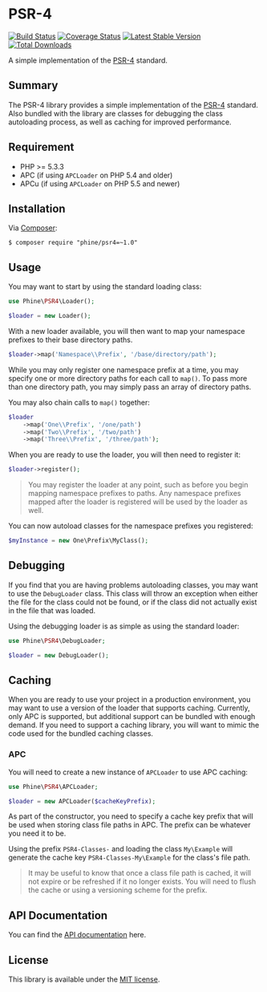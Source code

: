 PSR-4
=====

[![Build Status][]](https://travis-ci.org/phine/lib-psr4)
[![Coverage Status][]](https://coveralls.io/r/phine/lib-psr4)
[![Latest Stable Version][]](https://packagist.org/packages/phine/psr4)
[![Total Downloads][]](https://packagist.org/packages/phine/psr4)

A simple implementation of the [PSR-4][] standard.

Summary
-------

The PSR-4 library provides a simple implementation of the [PSR-4][] standard.
Also bundled with the library are classes for debugging the class autoloading
process, as well as caching for improved performance.

Requirement
-----------

- PHP >= 5.3.3
- APC (if using `APCLoader` on PHP 5.4 and older)
- APCu (if using `APCLoader` on PHP 5.5 and newer)

Installation
------------

Via [Composer][]:

    $ composer require "phine/psr4=~1.0"

Usage
-----

You may want to start by using the standard loading class:

```php
use Phine\PSR4\Loader();

$loader = new Loader();
```

With a new loader available, you will then want to map your namespace prefixes
to their base directory paths.

```php
$loader->map('Namespace\\Prefix', '/base/directory/path');
```

While you may only register one namespace prefix at a time, you may specify
one or more directory paths for each call to `map()`. To pass more than one
directory path, you may simply pass an array of directory paths.

You may also chain calls to `map()` together:

```php
$loader
    ->map('One\\Prefix', '/one/path')
    ->map('Two\\Prefix', '/two/path')
    ->map('Three\\Prefix', '/three/path');
```

When you are ready to use the loader, you will then need to register it:

```php
$loader->register();
```

> You may register the loader at any point, such as before you begin mapping
> namespace prefixes to paths. Any namespace prefixes mapped after the loader
> is registered will be used by the loader as well.

You can now autoload classes for the namespace prefixes you registered:

```php
$myInstance = new One\Prefix\MyClass();
```

Debugging
---------

If you find that you are having problems autoloading classes, you may want to
use the `DebugLoader` class. This class will throw an exception when either the
file for the class could not be found, or if the class did not actually exist
in the file that was loaded.

Using the debugging loader is as simple as using the standard loader:

```php
use Phine\PSR4\DebugLoader;

$loader = new DebugLoader();
```

Caching
-------

When you are ready to use your project in a production environment, you may
want to use a version of the loader that supports caching. Currently, only
APC is supported, but additional support can be bundled with enough demand.
If you need to support a caching library, you will want to mimic the code
used for the bundled caching classes.

### APC

You will need to create a new instance of `APCLoader` to use APC caching:

```php
use Phine\PSR4\APCLoader;

$loader = new APCLoader($cacheKeyPrefix);
```

As part of the constructor, you need to specify a cache key prefix that will
be used when storing class file paths in APC. The prefix can be whatever you
need it to be.

Using the prefix `PSR4-Classes-` and loading the class `My\Example` will
generate the cache key `PSR4-Classes-My\Example` for the class's file path.

> It may be useful to know that once a class file path is cached, it will not
> expire or be refreshed if it no longer exists. You will need to flush the
> cache or using a versioning scheme for the prefix.

API Documentation
-----------------

You can find the [API documentation][] here.

License
-------

This library is available under the [MIT license](LICENSE).

[Build Status]: https://travis-ci.org/phine/lib-psr4.png?branch=master
[Coverage Status]: https://coveralls.io/repos/phine/lib-psr4/badge.png
[Latest Stable Version]: https://poser.pugx.org/phine/psr4/v/stable.png
[Total Downloads]: https://poser.pugx.org/phine/psr4/downloads.png
[PSR-4]: http://www.php-fig.org/psr/psr-4/
[API documentation]: http://phine.github.io/lib-psr4/
[Composer]: http://getcomposer.org/
